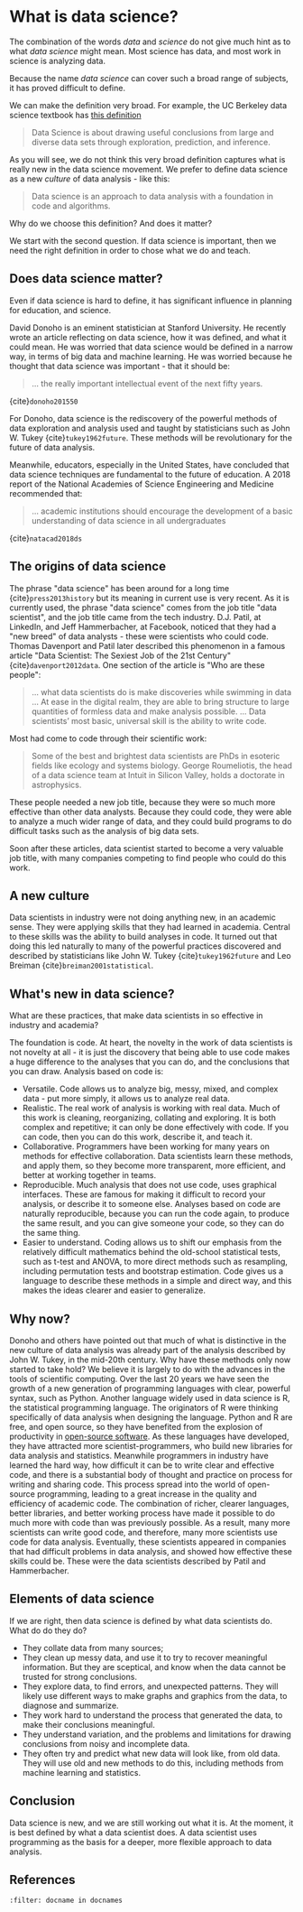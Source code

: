 # What is data science?

The combination of the words _data_ and _science_ do not give much hint as to what _data science_ might mean. Most science has data, and most work in science is analyzing data.

Because the name _data science_ can cover such a broad range of subjects, it
has proved difficult to define.

We can make the definition very broad. For example, the UC Berkeley data
science textbook has [this
definition](https://www.inferentialthinking.com/chapters/intro/what-is-data-science)

> Data Science is about drawing useful conclusions from large and diverse data
> sets through exploration, prediction, and inference.

As you will see, we do not think this very broad definition captures what is
really new in the data science movement. We prefer to define data science as
a new _culture_ of data analysis - like this:

> Data science is an approach to data analysis with a foundation in code
> and algorithms.

Why do we choose this definition? And does it matter?

We start with the second question. If data science is important, then we need
the right definition in order to chose what we do and teach.

## Does data science matter?

Even if data science is hard to define, it has significant influence
in planning for education, and science.

David Donoho is an eminent statistician at Stanford University. He
recently wrote an article reflecting on data science, how it was
defined, and what it could mean. He was worried that data science
would be defined in a narrow way, in terms of big data and machine
learning. He was worried because he thought that data science was
important - that it should be:

> ... the really important intellectual event of the next fifty years.

{cite}`donoho201550`

For Donoho, data science is the rediscovery of the powerful methods of data
exploration and analysis used and taught by statisticians such as John W. Tukey
{cite}`tukey1962future`. These methods will be revolutionary for the future
of data analysis.

Meanwhile, educators, especially in the United States, have concluded that data
science techniques are fundamental to the future of education. A 2018 report
of the National Academies of Science Engineering and Medicine recommended that:

> ... academic institutions should encourage the development of a basic
> understanding of data science in all undergraduates

{cite}`natacad2018ds`

## The origins of data science

The phrase "data science" has been around for a long time
{cite}`press2013history`
but its meaning in current use is very
recent. As it is currently used, the phrase "data science" comes from the job
title "data scientist", and the job title came from the tech industry. D.J.
Patil, at LinkedIn, and Jeff Hammerbacher, at Facebook, noticed that they had
a "new breed" of data analysts - these were scientists who could code. Thomas
Davenport and Patil later described this phenomenon in a famous article "Data
Scientist: The Sexiest Job of the 21st Century" {cite}`davenport2012data`. One
section of the article is "Who are these people":

> ... what data scientists do is make discoveries while swimming in data ...
> At ease in the digital realm, they are able to bring structure to large
> quantities of formless data and make analysis possible. ... Data scientists’
> most basic, universal skill is the ability to write code.

Most had come to code through their scientific work:

> Some of the best and brightest data scientists are PhDs in esoteric fields
> like ecology and systems biology. George Roumeliotis, the head of a data
> science team at Intuit in Silicon Valley, holds a doctorate in astrophysics.

These people needed a new job title, because they were so much more effective
than other data analysts. Because they could code, they were able to analyze a
much wider range of data, and they could build programs to do difficult tasks
such as the analysis of big data sets.

Soon after these articles, data scientist started to become a very valuable job
title, with many companies competing to find people who could do this work.

## A new culture

Data scientists in industry were not doing anything new, in an academic sense.
They were applying skills that they had learned in academia. Central to these
skills was the ability to build analyses in code. It turned out that doing
this led naturally to many of the powerful practices discovered and described
by statisticians like John W. Tukey {cite}`tukey1962future` and Leo Breiman
{cite}`breiman2001statistical`.

## What's new in data science?

What are these practices, that make data scientists in so effective in industry and academia?

The foundation is code. At heart, the novelty in the work of data scientists is not novelty at all - it is just the discovery that being able to use code makes a huge difference to the analyses that you can do, and the conclusions that you can draw. Analysis based on code is:

- Versatile. Code allows us to analyze big, messy, mixed, and
  complex data \- put more simply, it allows us to analyze real
  data.
- Realistic. The real work of analysis is working with real data.
  Much of this work is cleaning, reorganizing, collating and
  exploring. It is both complex and repetitive; it can only be done
  effectively with code. If you can code, then you can do this
  work, describe it, and teach it.
- Collaborative. Programmers have been working for many years on
  methods for effective collaboration. Data scientists learn these
  methods, and apply them, so they become more transparent, more
  efficient, and better at working together in teams.
- Reproducible. Much analysis that does not use code, uses
  graphical interfaces. These are famous for making it difficult to
  record your analysis, or describe it to someone else. Analyses
  based on code are naturally reproducible, because you can run the
  code again, to produce the same result, and you can give someone
  your code, so they can do the same thing.
- Easier to understand. Coding allows us to shift our emphasis from
  the relatively difficult mathematics behind the old-school
  statistical tests, such as t-test and ANOVA, to more direct
  methods such as resampling, including permutation tests and
  bootstrap estimation. Code gives us a language to describe these
  methods in a simple and direct way, and this
  makes the ideas clearer and easier to generalize.

## Why now?

Donoho and others have pointed out that much of what is distinctive in the new
culture of data analysis was already part of the analysis described by John W.
Tukey, in the mid-20th century. Why have these methods only now started to
take hold? We believe it is largely to do with the advances in the tools of
scientific computing. Over the last 20 years we have seen the growth of a new
generation of programming languages with clear, powerful syntax, such as
Python. Another language widely used in data science is R, the statistical
programming language. The originators of R were thinking specifically of data
analysis when designing the language. Python and R are free, and open source,
so they have benefited from the explosion of productivity in [open-source
software](https://en.wikipedia.org/wiki/Open-source_software_development). As
these languages have developed, they have attracted more scientist-programmers,
who build new libraries for data analysis and statistics. Meanwhile
programmers in industry have learned the hard way, how difficult it can be to
write clear and effective code, and there is a substantial body of thought and
practice on process for writing and sharing code. This process spread into the
world of open-source programming, leading to a great increase in the quality
and efficiency of academic code. The combination of richer, clearer languages,
better libraries, and better working process have made it possible to do much
more with code than was previously possible. As a result, many more scientists
can write good code, and therefore, many more scientists use code for data
analysis. Eventually, these scientists appeared in companies that had
difficult problems in data analysis, and showed how effective these skills
could be. These were the data scientists described by Patil and Hammerbacher.

## Elements of data science

If we are right, then data science is defined by what data scientists
do. What do do they do?

- They collate data from many sources;
- They clean up messy data, and use it to try to recover meaningful
  information. But they are sceptical, and know when the data cannot
  be trusted for strong conclusions.
- They explore data, to find errors, and unexpected patterns. They
  will likely use different ways to make graphs and graphics from the
  data, to diagnose and summarize.
- They work hard to understand the process that generated the data, to
  make their conclusions meaningful.
- They understand variation, and the problems and limitations for
  drawing conclusions from noisy and incomplete data.
- They often try and predict what new data will look like, from old
  data. They will use old and new methods to do this, including
  methods from machine learning and statistics.

## Conclusion

Data science is new, and we are still working out what it is. At the
moment, it is best defined by what a data scientist does. A data
scientist uses programming as the basis for a deeper, more flexible
approach to data analysis.

## References

```{bibliography} course_refs.bib
:filter: docname in docnames
```
